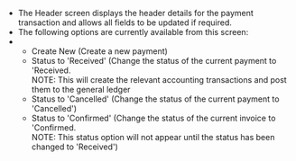 - The Header screen displays the header details for the payment transaction and allows all fields to be updated if required.
- The following options are currently available from this screen:
- <ul><li>Create New (Create a new payment)</li><li>Status to 'Received' (Change the status of the current payment to 'Received. </li>NOTE: This will create the relevant accounting transactions and post them to the general ledger<li>Status to 'Cancelled' (Change the status of the current payment to 'Cancelled')</li><li>Status to 'Confirmed' (Change the status of the current invoice to 'Confirmed. </li>NOTE: This status option will not appear until the status has been changed to 'Received')
  </ul>